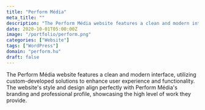 ```yaml
---
title: "Perform Média"
meta_title: ""
description: "The Perform Média website features a clean and modern interface"
date: 2020-10-01T05:00:00Z
image: "/portfolio/perform.png"
categories: ["Website"]
tags: ["WordPress"]
domain: "perform.hu"
draft: false
---
```


The Perform Média website features a clean and modern interface, utilizing custom-developed solutions to enhance user experience and functionality. The website's style and design align perfectly with Perform Média's branding and professional profile, showcasing the high level of work they provide.
